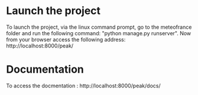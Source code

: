 # Launch the project

To launch the project, via the linux command prompt, go to the meteofrance folder and run the following command: "python manage.py runserver".
Now from your browser access the following address: http://localhost:8000/peak/

# Documentation

To access the docmentation : http://localhost:8000/peak/docs/
